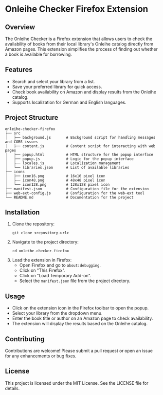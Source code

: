 # Onleihe Checker Firefox Extension

## Overview
The Onleihe Checker is a Firefox extension that allows users to check the availability of books from their local library's Onleihe catalog directly from Amazon pages. This extension simplifies the process of finding out whether a book is available for borrowing.

## Features
- Search and select your library from a list.
- Save your preferred library for quick access.
- Check book availability on Amazon and display results from the Onleihe catalog.
- Supports localization for German and English languages.

## Project Structure
```
onleihe-checker-firefox
├── src
│   ├── background.js       # Background script for handling messages and CORS issues
│   ├── content.js          # Content script for interacting with web pages
│   ├── popup.html          # HTML structure for the popup interface
│   ├── popup.js            # Logic for the popup interface
│   ├── locales.js          # Localization management
│   └── libraries.json      # List of available libraries
├── icons
│   ├── icon16.png          # 16x16 pixel icon
│   ├── icon48.png          # 48x48 pixel icon
│   └── icon128.png         # 128x128 pixel icon
├── manifest.json           # Configuration file for the extension
├── web-ext-config.js       # Configuration for the web-ext tool
└── README.md               # Documentation for the project
```

## Installation
1. Clone the repository:
   ```
   git clone <repository-url>
   ```
2. Navigate to the project directory:
   ```
   cd onleihe-checker-firefox
   ```
3. Load the extension in Firefox:
   - Open Firefox and go to `about:debugging`.
   - Click on "This Firefox".
   - Click on "Load Temporary Add-on".
   - Select the `manifest.json` file from the project directory.

## Usage
- Click on the extension icon in the Firefox toolbar to open the popup.
- Select your library from the dropdown menu.
- Enter the book title or author on an Amazon page to check availability.
- The extension will display the results based on the Onleihe catalog.

## Contributing
Contributions are welcome! Please submit a pull request or open an issue for any enhancements or bug fixes.

## License
This project is licensed under the MIT License. See the LICENSE file for details.